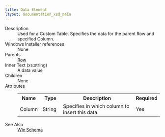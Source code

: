 ```yaml
---
title: Data Element
layout: documentation_xsd_main
---
```

<dl>
  <dt>Description</dt>
  <dd>Used for a Custom Table. Specifies the data for the parent Row and specified Column.</dd>
  <dt>Windows Installer references</dt>
  <dd>None</dd>
  <dt>Parents</dt>
  <dd>
    <a href="../row/">Row</a>
  </dd>
  <dt>Inner Text (xs:string)</dt>
  <dd>A data value</dd>
  <dt>Children</dt>
  <dd>None</dd>
  <dt>Attributes</dt>
  <dd>
    <table cellspacing="0" cellpadding="0" class="schema">
      <tr>
        <th width="15%">Name</th>
        <th width="15%">Type</th>
        <th width="65%">Description</th>
        <th width="15%">Required</th>
      </tr>
      <tr>
        <td>Column</td>
        <td>String</td>
        <td>Specifies in which column to insert this data.</td>
        <td>Yes</td>
      </tr>
    </table>
  </dd>
  <dt>See Also</dt>
  <dd>
    <a href="../wix">Wix Schema</a>
  </dd>
</dl>
